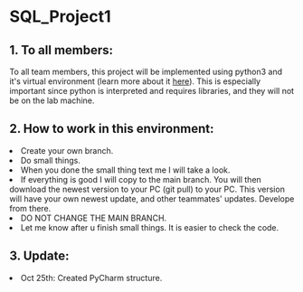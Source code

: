 # SQL_Project1

<h2> 1. To all members: </h2>
  <p>To all team members, this project will be implemented using python3 and it's virtual environment (learn more about it <a href="https://packaging.python.org/guides/installing-using-pip-and-virtual-environments/"
  target="_blank">here</a>). This is especially important since python is interpreted and requires libraries, and they will not be on the lab machine.</p>
  
<h2>2. How to work in this environment:</h2>
  <p>
    <li>Create your own branch.</li>
    <li>Do small things.</li>
    <li>When you done the small thing text me I will take a look.</li>
    <li>If everything is good I will copy to the main branch. You will then download the newest version to your PC (git pull) to your PC. This version will have your own 
  newest update, and other teammates' updates. Develope from there.</li>
    <li>DO NOT CHANGE THE MAIN BRANCH.</li>
    <li>Let me know after u finish small things. It is easier to check the code.</li>
  </p>
  
 <h2>3. Update:</h2>
  <p>
    <li>Oct 25th: Created PyCharm structure.</li>
  
  
  </p>
